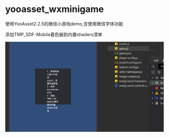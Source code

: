 # yooasset_wxminigame

使用YooAsset2.2.5的微信小游戏demo,含使用微信字体功能

添加TMP_SDF-Mobile着色器到内置shaders清单


![img](./img.png)